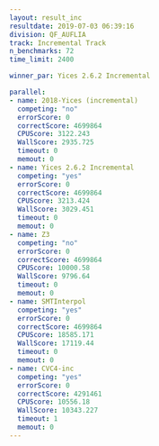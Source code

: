 ```yaml
---
layout: result_inc
resultdate: 2019-07-03 06:39:16
division: QF_AUFLIA
track: Incremental Track
n_benchmarks: 72
time_limit: 2400

winner_par: Yices 2.6.2 Incremental

parallel:
- name: 2018-Yices (incremental)
  competing: "no"
  errorScore: 0
  correctScore: 4699864
  CPUScore: 3122.243
  WallScore: 2935.725
  timeout: 0
  memout: 0
- name: Yices 2.6.2 Incremental
  competing: "yes"
  errorScore: 0
  correctScore: 4699864
  CPUScore: 3213.424
  WallScore: 3029.451
  timeout: 0
  memout: 0
- name: Z3
  competing: "no"
  errorScore: 0
  correctScore: 4699864
  CPUScore: 10000.58
  WallScore: 9796.64
  timeout: 0
  memout: 0
- name: SMTInterpol
  competing: "yes"
  errorScore: 0
  correctScore: 4699864
  CPUScore: 18585.171
  WallScore: 17119.44
  timeout: 0
  memout: 0
- name: CVC4-inc
  competing: "yes"
  errorScore: 0
  correctScore: 4291461
  CPUScore: 10556.18
  WallScore: 10343.227
  timeout: 1
  memout: 0
---
```

